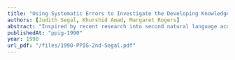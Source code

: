 ```yaml
---
title: "Using Systematic Errors to Investigate the Developing Knowledge of Programming Language Learners"
authors: [Judith Segal, Khurshid Amad, Margaret Rogers]
abstract: "Inspired by recent research into second natural language acquisition, we investigated the systematic errors made by a large group of programming language students over a period of time. The major objective was to study the development of the students' knowledge. In this paper, we discuss one aspect of that development. The students had major difficulties with using the semicolon, the sequencing operator of the programming language ALGOL 68. We suggest that this is due to the fact that students did not immediately understand a specific simply stated rule of syntax, introduced in a decontextualised way, but rather that their understanding of the rule developed with their increasing experience of using it in different contexts."
publishedAt: "ppig-1990"
year: 1990
url_pdf: "/files/1990-PPIG-2nd-Segal.pdf"
---
```

